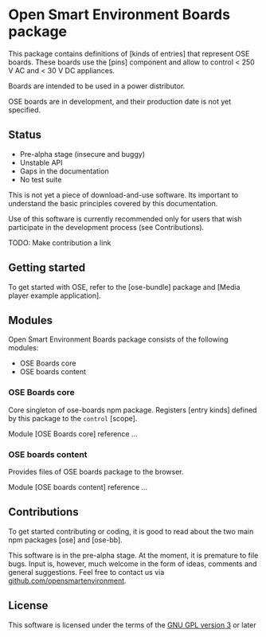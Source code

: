 # Open Smart Environment Boards package

This package contains definitions of [kinds of entries] that
represent OSE boards. These boards use the [pins] component and
allow to control < 250 V AC and < 30 V DC appliances.

Boards are intended to be used in a power distributor.

OSE boards are in development, and their production date is not yet
specified.

## Status
- Pre-alpha stage (insecure and buggy)
- Unstable API
- Gaps in the documentation
- No test suite

This is not yet a piece of download-and-use software. Its important
to understand the basic principles covered by this documentation.

Use of this software is currently recommended only for users that
wish participate in the development process (see Contributions).

TODO: Make contribution a link

## Getting started
To get started with OSE, refer to the [ose-bundle] package and
[Media player example application].

## Modules
Open Smart Environment Boards package consists of the following modules:
- OSE Boards core
- OSE boards content

### OSE Boards core
Core singleton of ose-boards npm package. Registers [entry kinds]
defined by this package to the `control` [scope].

Module [OSE Boards core] reference ... 

### OSE boards content
Provides files of OSE boards package to the browser.

Module [OSE boards content] reference ... 

## Contributions
To get started contributing or coding, it is good to read about the
two main npm packages [ose] and [ose-bb].

This software is in the pre-alpha stage. At the moment, it is
premature to file bugs. Input is, however, much welcome in the form
of ideas, comments and general suggestions.  Feel free to contact
us via
[github.com/opensmartenvironment](https://github.com/opensmartenvironment).

## License
This software is licensed under the terms of the [GNU GPL version
3](../LICENCE) or later
